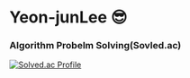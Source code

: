# Yeon-junLee 😎

### Algorithm Probelm Solving(Sovled.ac)
[![Solved.ac Profile](http://mazassumnida.wtf/api/v2/generate_badge?boj=yunjoon123)](https://solved.ac/yunjoon123/)
